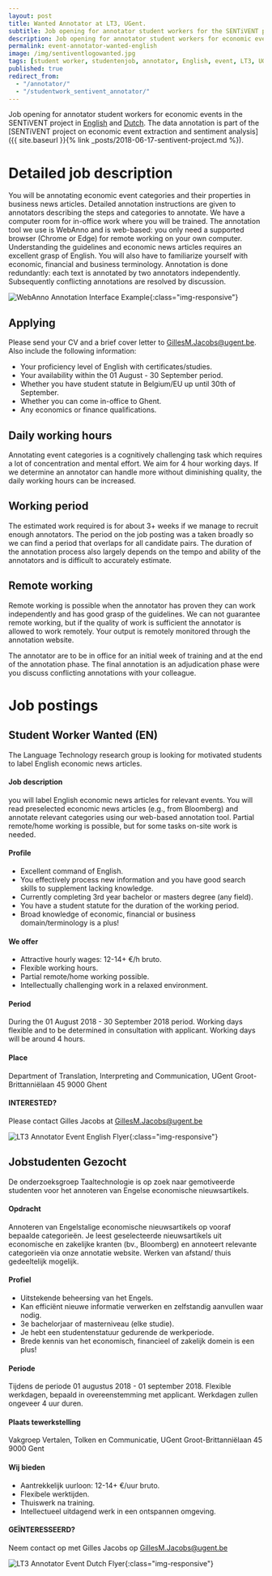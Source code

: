 ```yaml
---
layout: post
title: Wanted Annotator at LT3, UGent.
subtitle: Job opening for annotator student workers for the SENTiVENT project.
description: Job opening for annotator student workers for economic events in the SENTiVENT project (English and Dutch).
permalink: event-annotator-wanted-english
image: /img/sentiventlogowanted.jpg
tags: [student worker, studentenjob, annotator, English, event, LT3, UGent, SENTiVENT, job]
published: true
redirect_from:
  - "/annotator/"
  - "/studentwork_sentivent_annotator/"
---
```

Job opening for annotator student workers for economic events in the SENTiVENT project in [English](#english-job-posting-information) and [Dutch](#nederlands-vacature-informatie).
The data annotation is part of the [SENTiVENT project on economic event extraction and sentiment analysis]({{ site.baseurl }}{% link _posts/2018-06-17-sentivent-project.md %}).

# Detailed job description
You will be annotating economic event categories and their properties in business news articles.
Detailed annotation instructions are given to annotators describing the steps and categories to annotate.
We have a computer room for in-office work where you will be trained.
The annotation tool we use is WebAnno and is web-based: you only need a supported browser (Chrome or Edge) for remote working on your own computer.
Understanding the guidelines and economic news articles requires an excellent grasp of English.
You will also have to familiarize yourself with economic, financial and business terminology.
Annotation is done redundantly: each text is annotated by two annotators independently.
Subsequently conflicting annotations are resolved by discussion.

![WebAnno Annotation Interface Example](/img/webannointerface.jpg){:class="img-responsive"}

## Applying
Please send your CV and a brief cover letter to GillesM.Jacobs@ugent.be.
Also include the following information:
- Your proficiency level of English with certificates/studies.
- Your availability within the 01 August - 30 September period.
- Whether you have student statute in Belgium/EU up until 30th of September.
- Whether you can come in-office to Ghent.
- Any economics or finance qualifications.

## Daily working hours
Annotating event categories is a cognitively challenging task which requires a lot of concentration and mental effort. We aim for 4 hour working days. If we determine an annotator can handle more without diminishing quality, the daily working hours can be increased.

## Working period
The estimated work required is for about 3+ weeks if we manage to recruit enough annotators. The period on the job posting was a taken broadly so we can find a period that overlaps for all candidate pairs. The duration of the annotation process also largely depends on the tempo and ability of the annotators and is difficult to accurately estimate.

## Remote working
Remote working is possible when the annotator has proven they can work independently and has good grasp of the guidelines.
We can not guarantee remote working, but if the quality of work is sufficient the annotator is allowed to work remotely.
Your output is remotely monitored through the annotation website.

The annotator are to be in office for an initial week of training and at the end of the annotation phase.
The final annotation is an adjudication phase were you discuss conflicting annotations with your colleague.

# Job postings
## Student Worker Wanted (EN)

The Language Technology research group is looking for motivated students to label English economic news articles.

#### Job description
you will label English economic news articles for relevant events.
You will read preselected economic news articles (e.g., from Bloomberg) and annotate relevant categories using our web-based annotation tool.
Partial remote/home working is possible, but for some tasks on-site work is needed.

#### Profile
- Excellent command of English.
- You effectively process new information and you have good search skills to supplement lacking knowledge.
- Currently completing 3rd year bachelor or masters degree (any field).
- You have a student statute for the duration of the working period.
- Broad knowledge of economic, financial or business domain/terminology is a plus!

#### We offer
- Attractive hourly wages: 12-14+ €/h bruto.
- Flexible working hours.
- Partial remote/home working possible.
- Intellectually challenging work in a relaxed environment.

#### Period
During the 01 August 2018 - 30 September 2018 period. Working days flexible and to be determined in consultation with applicant. Working days will be around 4 hours.

#### Place
Department of Translation, Interpreting and Communication, UGent
Groot-Brittanniëlaan 45
9000 Ghent

#### INTERESTED? 
Please contact Gilles Jacobs at GillesM.Jacobs@ugent.be

![LT3 Annotator Event English Flyer](/img/lt3annotatoreventenglish.jpg){:class="img-responsive"}

## Jobstudenten Gezocht

De onderzoeksgroep Taaltechnologie is op zoek naar gemotiveerde studenten voor het annoteren van Engelse economische nieuwsartikels.

#### Opdracht
Annoteren van Engelstalige economische nieuwsartikels op vooraf bepaalde categorieën.
Je leest geselecteerde nieuwsartikels uit economische en zakelijke kranten (bv., Bloomberg) en annoteert relevante categorieën via onze annotatie website.
Werken van afstand/ thuis gedeeltelijk mogelijk.

#### Profiel
- Uitstekende beheersing van het Engels.
- Kan efficiënt nieuwe informatie verwerken en zelfstandig aanvullen waar nodig.
- 3e bachelorjaar of masterniveau (elke studie).
- Je hebt een studentenstatuur gedurende de werkperiode.
- Brede kennis van het economisch, financieel of zakelijk domein is een plus!

#### Periode
Tijdens de periode 01 augustus 2018 - 01 september 2018.
Flexible werkdagen, bepaald in overeenstemming met applicant. 
Werkdagen zullen ongeveer 4 uur duren.

#### Plaats tewerkstelling
Vakgroep Vertalen, Tolken en Communicatie, UGent
Groot-Brittanniëlaan 45
9000 Gent

#### Wij bieden
- Aantrekkelijk uurloon: 12-14+ €/uur bruto.
- Flexibele werktijden.
- Thuiswerk na training.
- Intellectueel uitdagend werk in een ontspannen omgeving.

#### GEÏNTERESSEERD?
Neem contact op met Gilles Jacobs op GillesM.Jacobs@ugent.be

![LT3 Annotator Event Dutch Flyer](/img/lt3annotatoreventdutch.jpg){:class="img-responsive"}